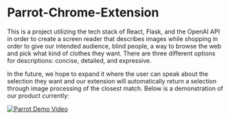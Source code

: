 # Parrot-Chrome-Extension

This is a project utilizing the tech stack of React, Flask, and the OpenAI API in order to create a screen reader that describes images while shopping in order to give our intended audience, blind people, a way to browse the web and pick what kind of clothes they want. There are three different options for descriptions: concise, detailed, and expressive. 

In the future, we hope to expand it where the user can speak about the selection they want and our extension will automatically return a selection through image processing of the closest match. Below is a demonstration of our product currently:


[![Parrot Demo Video](file:///Users/ethan/Desktop/Convergent/Convergent-Extension/frontend/dist/icons/Frame13.png)](https://youtu.be/cIvz-tw4UxQ?si=WQWoN86-ckNEYvdJ)

